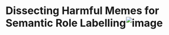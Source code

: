 # Dissecting Harmful Memes for Semantic Role Labelling![image](https://user-images.githubusercontent.com/6470596/166164206-aefb97ca-7547-467b-ac1b-1c2d50257ab6.png)
